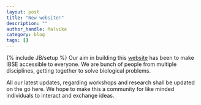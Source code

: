```yaml
---
layout: post
title: "New website!"
description: ""
author_handle: Malvika
category: blog
tags: []
---
```

{% include JB/setup %}
Our aim in building this [website] has been to make IBSE accessible to everyone. We are bunch of people from multiple disciplines, getting together to solve biological problems.

All our latest updates, regarding workshops and research shall be updated on the go here. We hope to make this a community for like minded individuals to interact and exchange ideas.

[website]: https://ibse-iitm.github.io/
